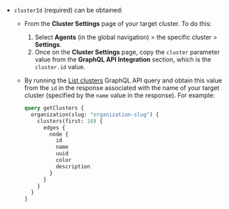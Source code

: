 - `clusterId` (required) can be obtained:

    * From the **Cluster Settings** page of your target cluster. To do this:
        1. Select **Agents** (in the global navigation) > the specific cluster > **Settings**.
        1. Once on the **Cluster Settings** page, copy the `cluster` parameter value from the **GraphQL API Integration** section, which is the `cluster.id` value.

    * By running the [List clusters](/docs/apis/graphql/cookbooks/clusters#list-clusters) GraphQL API query and obtain this value from the `id` in the response associated with the name of your target cluster (specified by the `name` value in the response). For example:

        ```graphql
        query getClusters {
          organization(slug: "organization-slug") {
            clusters(first: 10) {
              edges {
                node {
                  id
                  name
                  uuid
                  color
                  description
                }
              }
            }
          }
        }
        ```
